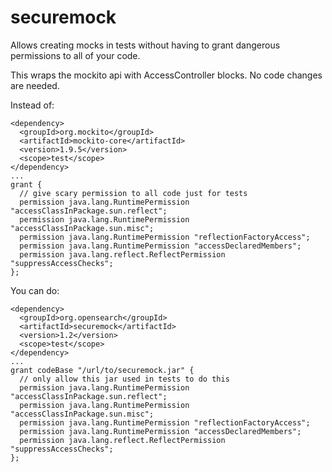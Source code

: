# securemock
Allows creating mocks in tests without having to grant dangerous permissions to all of your code.

This wraps the mockito api with AccessController blocks. No code changes are needed.

Instead of:

    <dependency>
      <groupId>org.mockito</groupId>
      <artifactId>mockito-core</artifactId>
      <version>1.9.5</version>
      <scope>test</scope>
    </dependency>
    ...
    grant {
      // give scary permission to all code just for tests
      permission java.lang.RuntimePermission "accessClassInPackage.sun.reflect";
      permission java.lang.RuntimePermission "accessClassInPackage.sun.misc";
      permission java.lang.RuntimePermission "reflectionFactoryAccess";
      permission java.lang.RuntimePermission "accessDeclaredMembers";
      permission java.lang.reflect.ReflectPermission "suppressAccessChecks";
    };

You can do:

    <dependency>
      <groupId>org.opensearch</groupId>
      <artifactId>securemock</artifactId>
      <version>1.2</version>
      <scope>test</scope>
    </dependency>
    ...
    grant codeBase "/url/to/securemock.jar" {
      // only allow this jar used in tests to do this
      permission java.lang.RuntimePermission "accessClassInPackage.sun.reflect";
      permission java.lang.RuntimePermission "accessClassInPackage.sun.misc";
      permission java.lang.RuntimePermission "reflectionFactoryAccess";
      permission java.lang.RuntimePermission "accessDeclaredMembers";
      permission java.lang.reflect.ReflectPermission "suppressAccessChecks";
    };
